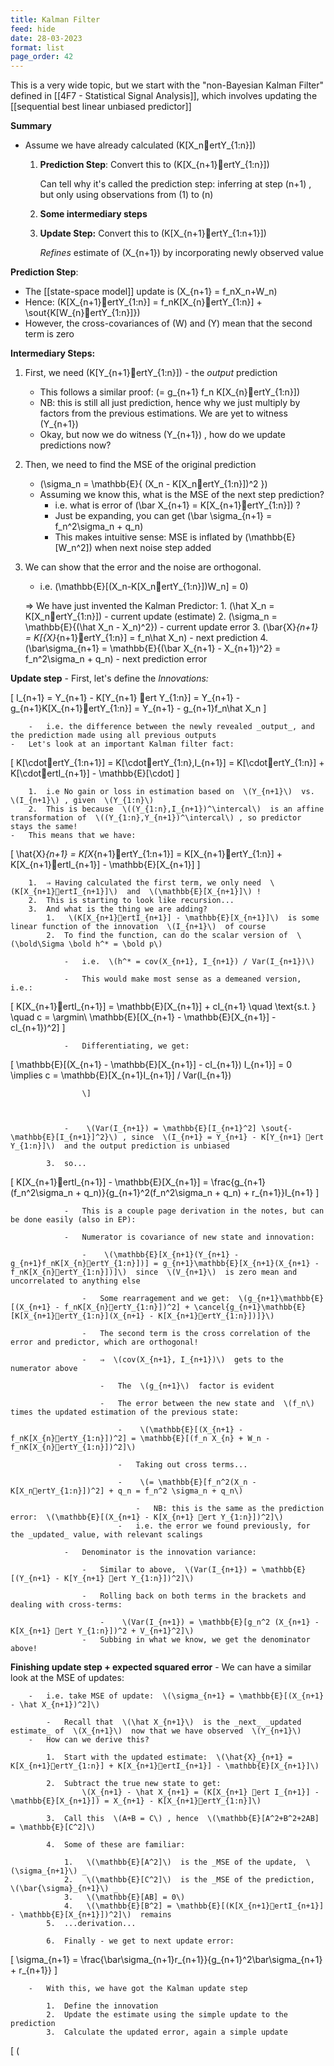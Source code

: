 ```yaml
---
title: Kalman Filter
feed: hide
date: 28-03-2023
format: list
page_order: 42
---
```



This is a very wide topic, but we start with the "non-Bayesian Kalman Filter" defined in [[4F7 - Statistical Signal Analysis]], which involves updating the [[sequential best linear unbiased predictor]]

**Summary**
-   Assume we have already calculated  \(K[X_nertY_{1:n}]\) 
    1.  **Prediction Step**: Convert this to  \(K[X_{n+1}ertY_{1:n}]\) 
        
        Can tell why it's called the prediction step: inferring at step  \(n+1\) , but only using observations from  \(1\)  to  \(n\) 
	
    2. **Some intermediary steps** 
        
    3.  **Update Step:** Convert this to  \(K[X_{n+1}ertY_{1:n+1}]\) 
        
        _Refines_ estimate of  \(X_{n+1}\)  by incorporating newly observed value


**Prediction Step**:
-   The [[state-space model]] update is  \(X_{n+1} = f_nX_n+W_n\) 
-   Hence:  \(K[X_{n+1}ertY_{1:n}] = f_nK[X_{n}ertY_{1:n}] + \sout{K[W_{n}ertY_{1:n}]}\) 
-   However, the cross-covariances of  \(W\)  and  \(Y\)  mean that the second term is zero


**Intermediary Steps:**
1.  First, we need  \(K[Y_{n+1}ertY_{1:n}]\)  - the _output_ prediction
    -   This follows a similar proof:  \(= g_{n+1} f_n K[X_{n}ertY_{1:n}]\) 
    -   NB: this is still all just prediction, hence why we just multiply by factors from the previous estimations. We are yet to witness  \(Y_{n+1}\) 
    -   Okay, but now we do witness  \(Y_{n+1}\) , how do we update predictions now?
        
2.  Then, we need to find the MSE of the original prediction
    -    \(\sigma_n = \mathbb{E}\{ (X_n - K[X_nertY_{1:n}])^2 \}\) 
    -   Assuming we know this, what is the MSE of the next step prediction?
        -   i.e. what is error of  \(\bar X_{n+1} = K[X_{n+1}ertY_{1:n}]\) ?
        -   Just be expanding, you can get  \(\bar \sigma_{n+1} = f_n^2\sigma_n + q_n\) 
        -   This makes intuitive sense: MSE is inflated by  \(\mathbb{E}[W_n^2]\)  when next noise step added

3.  We can show that the error and the noise are orthogonal.
    -   i.e.  \(\mathbb{E}[(X_n-K[X_nertY_{1:n}])W_n] = 0\) 

	⇒ We have just invented the Kalman Predictor:
		1.   \(\hat X_n = K[X_nertY_{1:n}]\)  - current update (estimate)
		2.   \(\sigma_n = \mathbb{E}\{(\hat X_n - X_n)^2\}\)  - current update error
		3.   \(\bar{X}_{n+1} = K[{X}_{n+1}ertY_{1:n}] = f_n\hat X_n\)  - next prediction
		4.   \(\bar\sigma_{n+1} = \mathbb{E}\{(\bar X_{n+1} - X_{n+1})^2\} = f_n^2\sigma_n + q_n\)  - next prediction error


**Update step**
    -   First, let's define the _Innovations:_
        

\[ I_{n+1} = Y_{n+1} - K[Y_{n+1} ert Y_{1:n}] = Y_{n+1} - g_{n+1}K[X_{n+1}ertY_{1:n}] = Y_{n+1} - g_{n+1}f_n\hat X_n \]


        -   i.e. the difference between the newly revealed _output_, and the prediction made using all previous outputs
    -   Let's look at an important Kalman filter fact:
        
        

\[ K[\cdotertY_{1:n+1}] = K[\cdotertY_{1:n},I_{n+1}] = K[\cdotertY_{1:n}] + K[\cdotertI_{n+1}] - \mathbb{E}[\cdot] \]


        1.  i.e No gain or loss in estimation based on  \(Y_{n+1}\)  vs.  \(I_{n+1}\) , given  \(Y_{1:n}\) 
        2.  This is because  \((Y_{1:n},I_{n+1})^\intercal\)  is an affine transformation of  \((Y_{1:n},Y_{n+1})^\intercal\) , so predictor stays the same!
    -   This means that we have:
  

\[ \hat{X}_{n+1} = K[X_{n+1}ertY_{1:n+1}] = K[X_{n+1}ertY_{1:n}] + K[X_{n+1}ertI_{n+1}] - \mathbb{E}[X_{n+1}] \]


        1.  ⇒ Having calculated the first term, we only need  \(K[X_{n+1}ertI_{n+1}]\)  and  \(\mathbb{E}[X_{n+1}]\) !
        2.  This is starting to look like recursion...
        3.  And what is the thing we are adding?
            1.   \(K[X_{n+1}ertI_{n+1}] - \mathbb{E}[X_{n+1}]\)  is some linear function of the innovation  \(I_{n+1}\)  of course
            2.  To find the function, can do the scalar version of  \(\bold\Sigma \bold h^* = \bold p\) 
                
                -   i.e.  \(h^* = cov(X_{n+1}, I_{n+1}) / Var(I_{n+1})\) 
                    
                -   This would make most sense as a demeaned version, i.e.:
                    
                    

\[ K[X_{n+1}ertI_{n+1}] = \mathbb{E}[X_{n+1}] + cI_{n+1} \quad \text{s.t. } \quad c = \argmin\ \mathbb{E}[(X_{n+1} - \mathbb{E}[X_{n+1}] - cI_{n+1})^2] \]


                    
                -   Differentiating, we get:
                    
                    

\[ \mathbb{E}[(X_{n+1} - \mathbb{E}[X_{n+1}] - cI_{n+1}) I_{n+1}] = 0 \implies c = \mathbb{E}[X_{n+1}I_{n+1}] / Var(I_{n+1})
                    
                    \]


                    
                -    \(Var(I_{n+1}) = \mathbb{E}[I_{n+1}^2] \sout{- \mathbb{E}[I_{n+1}]^2}\) , since  \(I_{n+1} = Y_{n+1} - K[Y_{n+1} ert Y_{1:n}]\)  and the output prediction is unbiased
                    
            3.  so...
                
                

\[ K[X_{n+1}ertI_{n+1}] - \mathbb{E}[X_{n+1}] = \frac{g_{n+1}(f_n^2\sigma_n + q_n)}{g_{n+1}^2(f_n^2\sigma_n + q_n) + r_{n+1}}I_{n+1} \]


                
                -   This is a couple page derivation in the notes, but can be done easily (also in EP):
                    
                -   Numerator is covariance of new state and innovation:
                    
                    -    \(\mathbb{E}[X_{n+1}(Y_{n+1} - g_{n+1}f_nK[X_{n}ertY_{1:n}])] = g_{n+1}\mathbb{E}[X_{n+1}(X_{n+1} - f_nK[X_{n}ertY_{1:n}])]\)  since  \(V_{n+1}\)  is zero mean and uncorrelated to anything else
                        
                    -   Some rearragement and we get:  \(g_{n+1}\mathbb{E}[(X_{n+1} - f_nK[X_{n}ertY_{1:n}])^2] + \cancel{g_{n+1}\mathbb{E}[K[X_{n+1}ertY_{1:n}](X_{n+1} - K[X_{n+1}ertY_{1:n}])]}\) 
                        
                    -   The second term is the cross correlation of the error and predictor, which are orthogonal!
                        
                    -   ⇒  \(cov(X_{n+1}, I_{n+1})\)  gets to the numerator above
                        
                        -   The  \(g_{n+1}\)  factor is evident
                            
                        -   The error between the new state and  \(f_n\)  times the updated estimation of the previous state:
                            
                            -    \(\mathbb{E}[(X_{n+1} - f_nK[X_{n}ertY_{1:n}])^2] = \mathbb{E}[(f_n X_{n} + W_n - f_nK[X_{n}ertY_{1:n}])^2]\) 
                                
                            -   Taking out cross terms...
                                
                            -    \(= \mathbb{E}[f_n^2(X_n - K[X_nertY_{1:n}])^2] + q_n = f_n^2 \sigma_n + q_n\) 
                                
                                -   NB: this is the same as the prediction error:  \(\mathbb{E}[(X_{n+1} - K[X_{n+1} ert Y_{1:n}])^2]\) 
                            -   i.e. the error we found previously, for the _updated_ value, with relevant scalings
                                
                -   Denominator is the innovation variance:
                    
                    -   Similar to above,  \(Var(I_{n+1}) = \mathbb{E}[(Y_{n+1} - K[Y_{n+1} ert Y_{1:n}])^2]\) 
                        
                    -   Rolling back on both terms in the brackets and dealing with cross-terms:
                        
                        -    \(Var(I_{n+1}) = \mathbb{E}[g_n^2 (X_{n+1} - K[X_{n+1} ert Y_{1:n}])^2 + V_{n+1}^2]\) 
                    -   Subbing in what we know, we get the denominator above!


**Finishing update step + expected squared error**
    -   We can have a similar look at the MSE of updates:
        
        -   i.e. take MSE of update:  \(\sigma_{n+1} = \mathbb{E}[(X_{n+1} - \hat X_{n+1})^2]\) 
            
            -   Recall that  \(\hat X_{n+1}\)  is the _next_ _updated estimate_ of  \(X_{n+1}\)  now that we have observed  \(Y_{n+1}\) 
        -   How can we derive this?
            
            1.  Start with the updated estimate:  \(\hat{X}_{n+1} = K[X_{n+1}ertY_{1:n}] + K[X_{n+1}ertI_{n+1}] - \mathbb{E}[X_{n+1}]\) 
                
            2.  Subtract the true new state to get:
	                \(X_{n+1} - \hat X_{n+1} = (K[X_{n+1} ert I_{n+1}] - \mathbb{E}[X_{n+1}]) = X_{n+1} - K[X_{n+1}ertY_{1:n}]\) 
	               
            3.  Call this  \(A+B = C\) , hence  \(\mathbb{E}[A^2+B^2+2AB] = \mathbb{E}[C^2]\) 
                
            4.  Some of these are familiar:
                
                1.   \(\mathbb{E}[A^2]\)  is the _MSE of the update,  \(\sigma_{n+1}\) _
                2.   \(\mathbb{E}[C^2]\)  is the _MSE of the prediction,  \(\bar{\sigma}_{n+1}\) _
                3.   \(\mathbb{E}[AB] = 0\) 
                4.   \(\mathbb{E}[B^2] = \mathbb{E}[(K[X_{n+1}ertI_{n+1}] - \mathbb{E}[X_{n+1}])^2]\)  remains
            5.  ...derivation...
                
            6.  Finally - we get to next update error:
                
                

\[ \sigma_{n+1} = \frac{\bar\sigma_{n+1}r_{n+1}}{g_{n+1}^2\bar\sigma_{n+1} + r_{n+1}} \]


                
        -   With this, we have got the Kalman update step
            
            1.  Define the innovation
            2.  Update the estimate using the simple update to the prediction
            3.  Calculate the updated error, again a simple update

\[ \(
